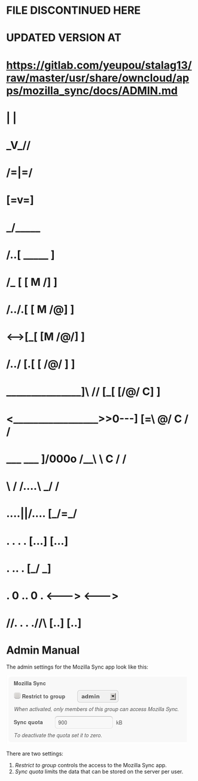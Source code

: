 #
# FILE DISCONTINUED HERE
# UPDATED VERSION AT
#         https://gitlab.com/yeupou/stalag13/raw/master/usr/share/owncloud/apps/mozilla_sync/docs/ADMIN.md
#
#                                 |     |
#                                 \_V_//
#                                 \/=|=\/
#                                  [=v=]
#                                __\___/_____
#                               /..[  _____  ]
#                              /_  [ [  M /] ]
#                             /../.[ [ M /@] ]
#                            <-->[_[ [M /@/] ]
#                           /../ [.[ [ /@/ ] ]
#      _________________]\ /__/  [_[ [/@/ C] ]
#     <_________________>>0---]  [=\ \@/ C / /
#        ___      ___   ]/000o   /__\ \ C / /
#           \    /              /....\ \_/ /
#        ....\||/....           [___/=\___/
#       .    .  .    .          [...] [...]
#      .      ..      .         [___/ \___]
#      .    0 .. 0    .         <---> <--->
#   /\/\.    .  .    ./\/\      [..]   [..]
#
Admin Manual
============

The admin settings for the Mozilla Sync app look like this:

<a href="" target="_blank"><img src="imgs/SyncAdmin.png"/></a>

There are two settings:

1. *Restrict to group* controls the access to the Mozilla Sync app.
2. *Sync quota* limits the data that can be stored on the server per user.
